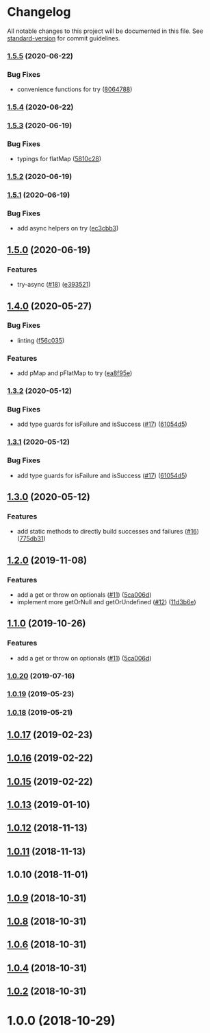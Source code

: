# Changelog

All notable changes to this project will be documented in this file. See [standard-version](https://github.com/conventional-changelog/standard-version) for commit guidelines.

### [1.5.5](https://github.com/kfang/typescript-fp/compare/v1.5.4...v1.5.5) (2020-06-22)


### Bug Fixes

* convenience functions for try ([8064788](https://github.com/kfang/typescript-fp/commit/806478843fbd0516b986b1d868091e15c74e383f))

### [1.5.4](https://github.com/kfang/typescript-fp/compare/v1.5.3...v1.5.4) (2020-06-22)

### [1.5.3](https://github.com/kfang/typescript-fp/compare/v1.5.2...v1.5.3) (2020-06-19)


### Bug Fixes

* typings for flatMap ([5810c28](https://github.com/kfang/typescript-fp/commit/5810c2848edf401d6b2006421f4831b922bb2971))

### [1.5.2](https://github.com/kfang/typescript-fp/compare/v1.5.1...v1.5.2) (2020-06-19)

### [1.5.1](https://github.com/kfang/typescript-fp/compare/v1.5.0...v1.5.1) (2020-06-19)


### Bug Fixes

* add async helpers on try ([ec3cbb3](https://github.com/kfang/typescript-fp/commit/ec3cbb31ac3e7f2653f3d5bd236e07f6a2cfe61c))

## [1.5.0](https://github.com/kfang/typescript-fp/compare/v1.4.0...v1.5.0) (2020-06-19)


### Features

* try-async ([#18](https://github.com/kfang/typescript-fp/issues/18)) ([e393521](https://github.com/kfang/typescript-fp/commit/e39352194101dd49f6c28a527b9b861f9296e10f))

## [1.4.0](https://github.com/kfang/typescript-fp/compare/v1.3.2...v1.4.0) (2020-05-27)


### Bug Fixes

* linting ([f56c035](https://github.com/kfang/typescript-fp/commit/f56c035))


### Features

* add pMap and pFlatMap to try ([ea8f95e](https://github.com/kfang/typescript-fp/commit/ea8f95e))



### [1.3.2](https://github.com/kfang/typescript-fp/compare/v1.3.0...v1.3.2) (2020-05-12)


### Bug Fixes

* add type guards for isFailure and isSuccess ([#17](https://github.com/kfang/typescript-fp/issues/17)) ([61054d5](https://github.com/kfang/typescript-fp/commit/61054d5))



### [1.3.1](https://github.com/kfang/typescript-fp/compare/v1.3.0...v1.3.1) (2020-05-12)


### Bug Fixes

* add type guards for isFailure and isSuccess ([#17](https://github.com/kfang/typescript-fp/issues/17)) ([61054d5](https://github.com/kfang/typescript-fp/commit/61054d5))



## [1.3.0](https://github.com/kfang/typescript-fp/compare/v1.2.0...v1.3.0) (2020-05-12)


### Features

* add static methods to directly build successes and failures ([#16](https://github.com/kfang/typescript-fp/issues/16)) ([775db31](https://github.com/kfang/typescript-fp/commit/775db31))



## [1.2.0](https://github.com/kfang/typescript-fp/compare/v1.0.20...v1.2.0) (2019-11-08)


### Features

* add a get or throw on optionals ([#11](https://github.com/kfang/typescript-fp/issues/11)) ([5ca006d](https://github.com/kfang/typescript-fp/commit/5ca006d))
* implement more getOrNull and getOrUndefined ([#12](https://github.com/kfang/typescript-fp/issues/12)) ([11d3b6e](https://github.com/kfang/typescript-fp/commit/11d3b6e))



## [1.1.0](https://github.com/kfang/typescript-fp/compare/v1.0.20...v1.1.0) (2019-10-26)


### Features

* add a get or throw on optionals ([#11](https://github.com/kfang/typescript-fp/issues/11)) ([5ca006d](https://github.com/kfang/typescript-fp/commit/5ca006d))



### [1.0.20](https://github.com/kfang/typescript-fp/compare/v1.0.19...v1.0.20) (2019-07-16)



### [1.0.19](https://github.com/kfang/typescript-fp/compare/v1.0.18...v1.0.19) (2019-05-23)



### [1.0.18](https://github.com/kfang/typescript-fp/compare/v1.0.17...v1.0.18) (2019-05-21)



<a name="1.0.17"></a>
## [1.0.17](https://github.com/kfang/typescript-fp/compare/v1.0.16...v1.0.17) (2019-02-23)



<a name="1.0.16"></a>
## [1.0.16](https://github.com/kfang/typescript-fp/compare/v1.0.15...v1.0.16) (2019-02-22)



<a name="1.0.15"></a>
## [1.0.15](https://github.com/kfang/typescript-fp/compare/v1.0.13...v1.0.15) (2019-02-22)



<a name="1.0.13"></a>
## [1.0.13](https://github.com/kfang/typescript-fp/compare/v1.0.12...v1.0.13) (2019-01-10)



<a name="1.0.12"></a>
## [1.0.12](https://github.com/kfang/typescript-fp/compare/v1.0.10...v1.0.12) (2018-11-13)



<a name="1.0.11"></a>
## [1.0.11](https://github.com/kfang/typescript-fp/compare/v1.0.10...v1.0.11) (2018-11-13)



<a name="1.0.10"></a>
## 1.0.10 (2018-11-01)



<a name="1.0.9"></a>
## [1.0.9](https://github.com/kfang/typescript-fp/compare/v1.0.7...v1.0.9) (2018-10-31)



<a name="1.0.8"></a>
## [1.0.8](https://github.com/kfang/typescript-fp/compare/v1.0.5...v1.0.8) (2018-10-31)



<a name="1.0.6"></a>
## [1.0.6](https://github.com/kfang/typescript-fp/compare/v1.0.3...v1.0.6) (2018-10-31)



<a name="1.0.4"></a>
## [1.0.4](https://github.com/kfang/typescript-fp/compare/v1.0.1...v1.0.4) (2018-10-31)



<a name="1.0.2"></a>
## [1.0.2](https://github.com/kfang/typescript-fp/compare/v1.0.0...v1.0.2) (2018-10-31)



<a name="1.0.0"></a>
# 1.0.0 (2018-10-29)
